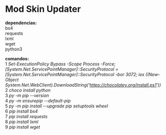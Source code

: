 # Mod Skin Updater

**dependencias:**  
bs4  
requests  
lxml  
wget  
python3

**comandos:**  
1 *Set-ExecutionPolicy Bypass -Scope Process -Force; [System.Net.ServicePointManager]::SecurityProtocol = [System.Net.ServicePointManager]::SecurityProtocol -bor 3072; iex ((New-Object System.Net.WebClient).DownloadString('https://chocolatey.org/install.ps1'))*  
2 *choco install python*  
3 *py -m pip --version*  
4 *py -m ensurepip --default-pip*  
5 *py -m pip install --upgrade pip setuptools wheel*  
6 *pip install bs4*  
7 *pip install requests*  
8 *pip install lxml*  
9 *pip install wget*
